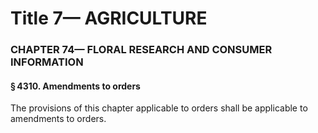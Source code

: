 
# Title 7— AGRICULTURE
### CHAPTER 74— FLORAL RESEARCH AND CONSUMER INFORMATION
#### § 4310. Amendments to orders

The provisions of this chapter applicable to orders shall be applicable to amendments to orders.
